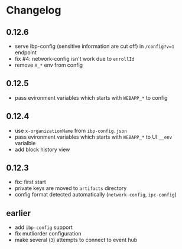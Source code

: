 Changelog
=========

## 0.12.6
* serve ibp-config (sensitive information are cut off) in `/config?v=1` endpoint
* fix #4: network-config isn't work due to `enrollId`
* remove `X_*` env from config


## 0.12.5
* pass evironment variables which starts with `WEBAPP_*` to config

## 0.12.4
* use `x-organizationName` from `ibp-config.json`
* pass evironment variables which starts with `WEBAPP_*` to UI `__env` varialble
* add block history view

## 0.12.3
* fix: first start
* private keys are moved to `artifacts` directory
* config format detected automatically (`network-config`, `ipc-config`)

## earlier
* add `ibp-config` support
* fix mutliorder configuration
* make several (`3`) attempts to connect to event hub